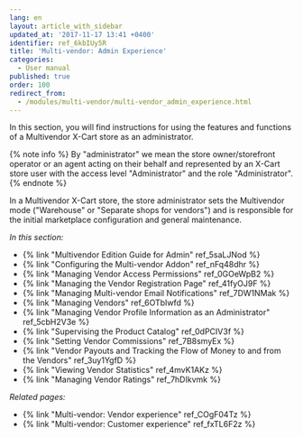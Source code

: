 ```yaml
---
lang: en
layout: article_with_sidebar
updated_at: '2017-11-17 13:41 +0400'
identifier: ref_6kbIUy5R
title: 'Multi-vendor: Admin Experience'
categories:
  - User manual
published: true
order: 100
redirect_from:
  - /modules/multi-vendor/multi-vendor_admin_experience.html
---
```

In this section, you will find instructions for using the features and functions of a Multivendor X-Cart store as an administrator. 

{% note info %}
By "administrator" we mean the store owner/storefront operator or an agent acting on their behalf and represented by an X-Cart store user with the access level "Administrator" and the role "Administrator".
{% endnote %}

In a Multivendor X-Cart store, the store administrator sets the Multivendor mode ("Warehouse" or "Separate shops for vendors") and is responsible for the initial marketplace configuration and general maintenance. 

_In this section:_

   *   {% link "Multivendor Edition Guide for Admin" ref_5saLJNod %}
   *   {% link "Configuring the Multi-vendor Addon" ref_nFq48dhr %}
   *   {% link "Managing Vendor Access Permissions" ref_0GOeWpB2 %}
   *   {% link "Managing the Vendor Registration Page" ref_41fyOJ9F %}
   *   {% link "Managing Multi-vendor Email Notifications" ref_7DW1NMak %}
   *   {% link "Managing Vendors" ref_6OTbIwfd %}
   *   {% link "Managing Vendor Profile Information as an Administrator" ref_5cbH2V3e %}
   *   {% link "Supervising the Product Catalog" ref_0dPCIV3f %}
   *   {% link "Setting Vendor Commissions" ref_7B8smyEx %}
   *   {% link "Vendor Payouts and Tracking the Flow of Money to and from the Vendors" ref_3uy1YgfD %}
   *   {% link "Viewing Vendor Statistics" ref_4mvK1AKz %}
   *   {% link "Managing Vendor Ratings" ref_7hDIkvmk %}

_Related pages:_

   *   {% link "Multi-vendor: Vendor experience" ref_COgF04Tz %}
   *   {% link "Multi-vendor: Customer experience" ref_fxTL6F2z %}
